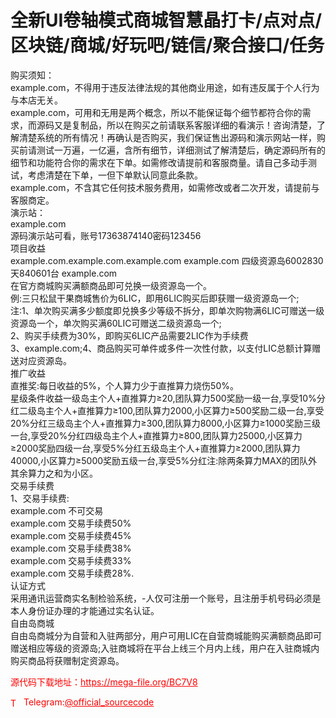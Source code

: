 # 全新UI卷轴模式商城智慧晶打卡/点对点/区块链/商城/好玩吧/链信/聚合接口/任务

购买须知：<br>example.com，不得用于违反法律法规的其他商业用途，如有违反属于个人行为与本店无关。<br>example.com，可用和无用是两个概念，所以不能保证每个细节都符合你的需求，而源码又是复制品，所以在购买之前请联系客服详细的看演示！咨询清楚，了解清楚系统的所有情况！再确认是否购买，我们保证售出源码和演示网站一样，购买前请测试一万遍，一亿遍，含所有细节，详细测试了解清楚后，确定源码所有的细节和功能符合你的需求在下单。如需修改请提前和客服商量。请自己多动手测试，考虑清楚在下单，一但下单默认同意此条款。<br>example.com，不含其它任何技术服务费用，如需修改或者二次开发，请提前与客服商定。<br>演示站：<br>example.com<br>源码演示站可看，账号17363874140密码123456<br>项目收益<br>example.com.example.com.example.com example.com 四级资源岛6002830天840601台 example.com<br>在官方商城购买满额商品即可兑换一级资源岛一个。<br>例:三只松鼠干果商城售价为6LIC，即用6LIC购买后即获赠一级资源岛一个;<br>注:1、单次购买满多少额度即兑换多少等级不拆分，即单次购物满6LIC可赠送一级资源岛一个，单次购买满60LIC可赠送二级资源岛一个;<br>2、购买手续费为30%，即购买6LIC产品需要2LIC作为手续费<br>3、example.com;4、商品购买可单件或多件一次性付款，以支付LIC总额计算赠送对应资源岛。<br>推广收益<br>直推奖:每日收益的5%，个人算力少于直推算力烧伤50%。<br>星级条件收益一级岛主个人+直推算力≥20,团队算力500奖励一级一台,享受10%分红二级岛主个人+直推算力≥100,团队算力2000,小区算力≥500奖励二级一台,享受20%分红三级岛主个人+直推算力≥300,团队算力8000,小区算力≥1000奖励三级一台,享受20%分红四级岛主个人+直推算力≥800,团队算力25000,小区算力≥2000奖励四级一台,享受5%分红五级岛主个人+直推算力≥2000,团队算力40000,小区算力≥5000奖励五级一台,享受5%分红注:除两条算力MAX的团队外其余算力之和为小区。<br>交易手续费<br>1、交易手续费:<br>example.com  不可交易<br>example.com   交易手续费50%<br>example.com    交易手续费45%<br>example.com    交易手续费38%<br>example.com   交易手续费33%<br>example.com   交易手续费28%.<br>认证方式<br>采用通讯运营商实名制检验系统，-人仅可注册一个账号，且注册手机号码必须是本人身份证办理的才能通过实名认证。<br>自由岛商城<br>自由岛商城分为自营和入驻两部分，用户可用LIC在自营商城能购买满额商品即可赠送相应等级的资源岛;入驻商城将在平台上线三个月内上线，用户在入驻商城内购买商品将获赠制定资源岛。<br>


<p style="color: red;">源代码下载地址：<a href="https://mega-file.org/BC7V8" style="color: red;">https://mega-file.org/BC7V8</a></p><p style="color: red;"><img src="https://cdn-icons-png.flaticon.com/512/2111/2111646.png" alt="Telegram Icon" style="width: 16px; vertical-align: middle; margin-right: 5px;">Telegram:<a href="https://t.me/official_sourcecode" style="color: red;">@official_sourcecode</a></p>